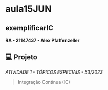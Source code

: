 # aula15JUN
## exemplificarIC

**RA - 21147437 - Alex Pfaffenzeller** 
## 💻 Projeto

*ATIVIDADE 1 - TÓPICOS ESPECIAIS - 53/2023*
> Integração Contínua (IC)
